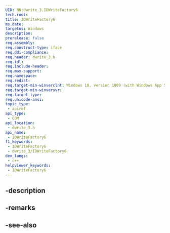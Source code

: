```yaml
---
UID: NN:dwrite_3.IDWriteFactory6
tech.root: 
title: IDWriteFactory6
ms.date: 
targetos: Windows
description: 
prerelease: false
req.assembly: 
req.construct-type: iface
req.ddi-compliance: 
req.header: dwrite_3.h
req.idl: 
req.include-header: 
req.max-support: 
req.namespace: 
req.redist: 
req.target-min-winverclnt: Windows 10, version 1809 (with Windows App SDK 0.5 or later)
req.target-min-winversvr: 
req.target-type: 
req.unicode-ansi: 
topic_type:
 - apiref
api_type:
 - COM
api_location:
 - dwrite_3.h
api_name:
 - IDWriteFactory6
f1_keywords:
 - IDWriteFactory6
 - dwrite_3/IDWriteFactory6
dev_langs:
 - c++
helpviewer_keywords:
 - IDWriteFactory6
---
```


## -description

## -remarks

## -see-also

